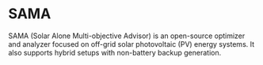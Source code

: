 # SAMA
SAMA (Solar Alone Multi-objective Advisor) is an open-source optimizer and analyzer focused on off-grid solar photovoltaic (PV) energy systems. It also supports hybrid setups with non-battery backup generation.
